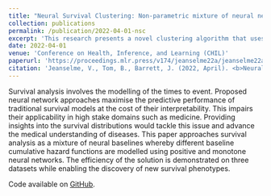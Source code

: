 ```yaml
---
title: "Neural Survival Clustering: Non-parametric mixture of neural networks for survival clustering"
collection: publications
permalink: /publication/2022-04-01-nsc
excerpt: 'This research presents a novel clustering algorithm that uses pairwise constraints to enhance clustering performance and kernel learning without the common practice of transforming constraints into continuous domains, leading to improved generalization and scalability for large datasets.'
date: 2022-04-01
venue: 'Conference on Health, Inference, and Learning (CHIL)'
paperurl: 'https://proceedings.mlr.press/v174/jeanselme22a/jeanselme22a.pdf'
citation: 'Jeanselme, V., Tom, B., Barrett, J. (2022, April). <b>Neural Survival Clustering: Non-parametric mixture of neural networks for survival clustering</b>. In <i>Conference on Health, Inference, and Learning (pp. 92-102). PMLR</i>.'
---
```

Survival analysis involves the modelling of the times to event. Proposed neural network approaches maximise the predictive performance of traditional survival models at the cost of their interpretability. This impairs their applicability in high stake domains such as medicine. Providing insights into the survival distributions would tackle this issue and advance the medical understanding of diseases. This paper approaches survival analysis as a mixture of neural baselines whereby different baseline cumulative hazard functions are modelled using positive and monotone neural networks. The efficiency of the solution is demonstrated on three datasets while enabling the discovery of new survival phenotypes.

Code available on [GitHub](https://github.com/Jeanselme/NeuralSurvivalClustering).